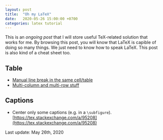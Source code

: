 ```yaml
---
layout: post
title:  "Oh my LaTeX"
date:   2020-05-26 15:00:00 +0700
categories: latex tutorial
---
```


This is an _ongoing post_ that I will store useful TeX-related solution that works for me. By browsing this post, you will know that LaTeX is capible of doing so many things. We just need to know how to speak LaTeX. This post is also kind of a cheat sheet too. 

## Table
- [Manual line break in the same cell/table](https://stackoverflow.com/questions/3068555/how-to-insert-manual-line-breaks-inside-latex-tables)
- [Multi-column and multi-row stuff](https://texblog.org/2012/12/21/multi-column-and-multi-row-cells-in-latex-tables/)

## Captions
- Center only some captions (e.g. in a `\subfigure`). [https://tex.stackexchange.com/a/95208](https://tex.stackexchange.com/a/95208)

Last update: May 26th, 2020